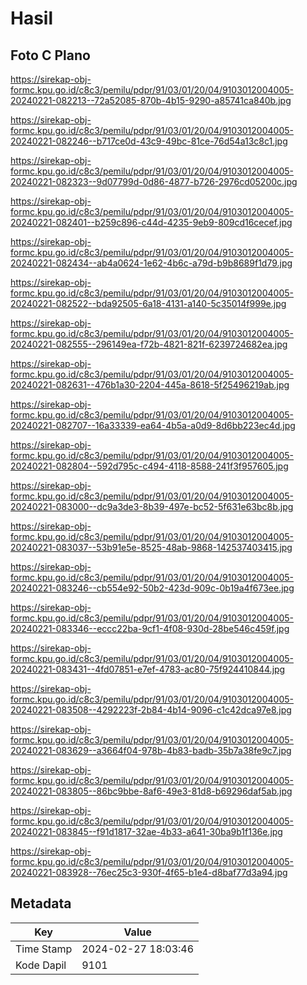 # Hasil

## Foto C Plano

https://sirekap-obj-formc.kpu.go.id/c8c3/pemilu/pdpr/91/03/01/20/04/9103012004005-20240221-082213--72a52085-870b-4b15-9290-a85741ca840b.jpg

https://sirekap-obj-formc.kpu.go.id/c8c3/pemilu/pdpr/91/03/01/20/04/9103012004005-20240221-082246--b717ce0d-43c9-49bc-81ce-76d54a13c8c1.jpg

https://sirekap-obj-formc.kpu.go.id/c8c3/pemilu/pdpr/91/03/01/20/04/9103012004005-20240221-082323--9d07799d-0d86-4877-b726-2976cd05200c.jpg

https://sirekap-obj-formc.kpu.go.id/c8c3/pemilu/pdpr/91/03/01/20/04/9103012004005-20240221-082401--b259c896-c44d-4235-9eb9-809cd16cecef.jpg

https://sirekap-obj-formc.kpu.go.id/c8c3/pemilu/pdpr/91/03/01/20/04/9103012004005-20240221-082434--ab4a0624-1e62-4b6c-a79d-b9b8689f1d79.jpg

https://sirekap-obj-formc.kpu.go.id/c8c3/pemilu/pdpr/91/03/01/20/04/9103012004005-20240221-082522--bda92505-6a18-4131-a140-5c35014f999e.jpg

https://sirekap-obj-formc.kpu.go.id/c8c3/pemilu/pdpr/91/03/01/20/04/9103012004005-20240221-082555--296149ea-f72b-4821-821f-6239724682ea.jpg

https://sirekap-obj-formc.kpu.go.id/c8c3/pemilu/pdpr/91/03/01/20/04/9103012004005-20240221-082631--476b1a30-2204-445a-8618-5f25496219ab.jpg

https://sirekap-obj-formc.kpu.go.id/c8c3/pemilu/pdpr/91/03/01/20/04/9103012004005-20240221-082707--16a33339-ea64-4b5a-a0d9-8d6bb223ec4d.jpg

https://sirekap-obj-formc.kpu.go.id/c8c3/pemilu/pdpr/91/03/01/20/04/9103012004005-20240221-082804--592d795c-c494-4118-8588-241f3f957605.jpg

https://sirekap-obj-formc.kpu.go.id/c8c3/pemilu/pdpr/91/03/01/20/04/9103012004005-20240221-083000--dc9a3de3-8b39-497e-bc52-5f631e63bc8b.jpg

https://sirekap-obj-formc.kpu.go.id/c8c3/pemilu/pdpr/91/03/01/20/04/9103012004005-20240221-083037--53b91e5e-8525-48ab-9868-142537403415.jpg

https://sirekap-obj-formc.kpu.go.id/c8c3/pemilu/pdpr/91/03/01/20/04/9103012004005-20240221-083246--cb554e92-50b2-423d-909c-0b19a4f673ee.jpg

https://sirekap-obj-formc.kpu.go.id/c8c3/pemilu/pdpr/91/03/01/20/04/9103012004005-20240221-083346--eccc22ba-9cf1-4f08-930d-28be546c459f.jpg

https://sirekap-obj-formc.kpu.go.id/c8c3/pemilu/pdpr/91/03/01/20/04/9103012004005-20240221-083431--4fd07851-e7ef-4783-ac80-75f924410844.jpg

https://sirekap-obj-formc.kpu.go.id/c8c3/pemilu/pdpr/91/03/01/20/04/9103012004005-20240221-083508--4292223f-2b84-4b14-9096-c1c42dca97e8.jpg

https://sirekap-obj-formc.kpu.go.id/c8c3/pemilu/pdpr/91/03/01/20/04/9103012004005-20240221-083629--a3664f04-978b-4b83-badb-35b7a38fe9c7.jpg

https://sirekap-obj-formc.kpu.go.id/c8c3/pemilu/pdpr/91/03/01/20/04/9103012004005-20240221-083805--86bc9bbe-8af6-49e3-81d8-b69296daf5ab.jpg

https://sirekap-obj-formc.kpu.go.id/c8c3/pemilu/pdpr/91/03/01/20/04/9103012004005-20240221-083845--f91d1817-32ae-4b33-a641-30ba9b1f136e.jpg

https://sirekap-obj-formc.kpu.go.id/c8c3/pemilu/pdpr/91/03/01/20/04/9103012004005-20240221-083928--76ec25c3-930f-4f65-b1e4-d8baf77d3a94.jpg


## Metadata

| Key        | Value               |
| ---------- | ------------------- |
| Time Stamp | 2024-02-27 18:03:46 |
| Kode Dapil | 9101                |



